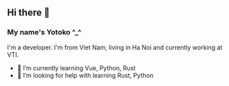 ## Hi there 👋


### My name's Yotoko ^_^

I'm a developer. I'm from Viet Nam, living in Ha Noi and currently working at VTI.

- 🌱 I’m currently learning Vue, Python, Rust
- 🤔 I’m looking for help with learning Rust, Python





